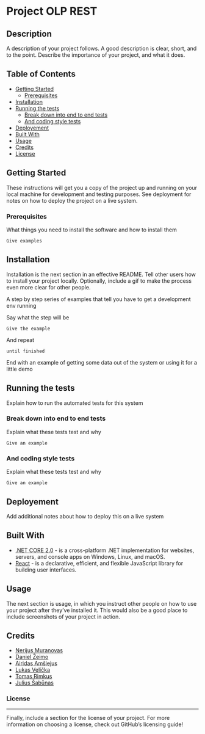 # Project OLP REST

## Description

A description of your project follows. A good description is clear, short, and to the point. Describe the importance of your project, and what it does.

## Table of Contents 

- [Getting Started](#getting-started)
  - [Prerequisites](#prerequisites)
- [Installation](#installation)
- [Running the tests](#running-the-tests)
  - [Break down into end to end tests](#break-down-into-end-to-end-tests)
  - [And coding style tests](#and-coding-style-tests)
- [Deployement](#deployement)
- [Built With](#built-with)
- [Usage](#usage)
- [Credits](#credits)
- [License](#license)

## Getting Started

These instructions will get you a copy of the project up and running on your local machine for development and testing purposes. See deployment for notes on how to deploy the project on a live system.

### Prerequisites

What things you need to install the software and how to install them

```
Give examples
```

## Installation

Installation is the next section in an effective README. Tell other users how to install your project locally. Optionally, include a gif to make the process even more clear for other people.

A step by step series of examples that tell you have to get a development env running

Say what the step will be

```
Give the example
```

And repeat

```
until finished
```

End with an example of getting some data out of the system or using it for a little demo

## Running the tests

Explain how to run the automated tests for this system

### Break down into end to end tests

Explain what these tests test and why

```
Give an example
```

### And coding style tests

Explain what these tests test and why

```
Give an example
```

## Deployement
Add additional notes about how to deploy this on a live system

## Built With
* [.NET CORE 2.0](#) - is a cross-platform .NET implementation for websites, servers, and console apps on Windows, Linux, and macOS.
* [React](#) - is a declarative, efficient, and flexible JavaScript library for building user interfaces.
## Usage

The next section is usage, in which you instruct other people on how to use your project after they’ve installed it. This would also be a good place to include screenshots of your project in action.

## Credits
  - [Nerijus Muranovas](https://github.com/dbnmur)
  - [Daniel Žeimo](https://github.com/Saigoshiki)
  - [Airidas Amšiejus](https://github.com/Xeriaz)
  - [Lukas Velička](https://github.com/MiniBig)
  - [Tomas Rimkus](https://github.com/tomrimk)
  - [Julius Šabūnas](https://github.com/julius1223)

### License
---
Finally, include a section for the license of your project. For more information on choosing a license, check out GitHub’s licensing guide!
